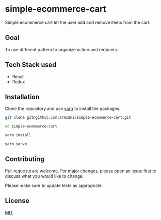 # simple-ecommerce-cart
Simple ecommerce cart let the user add and remove items from the cart.

## Goal
To use different pattern to organize action and reducers.

## Tech Stack used
- React
- Redux

## Installation
Clone the repository and use [yarn](https://yarnpkg.com/) to install the packages.

```bash
git clone git@github.com:arazaki/simple-ecommerce-cart.git

cd simple-ecommerce-cart

yarn install

yarn serve
```

## Contributing
Pull requests are welcome. For major changes, please open an issue first to discuss what you would like to change.

Please make sure to update tests as appropriate.

## License
[MIT](https://choosealicense.com/licenses/mit/)
